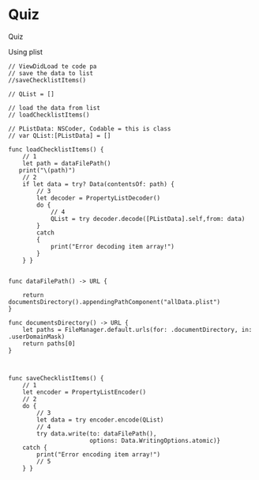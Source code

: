 # Quiz
Quiz

Using plist

    // ViewDidLoad te code pa
    // save the data to list
    //saveChecklistItems()

    // QList = []
        
    // load the data from list
    // loadChecklistItems()
        
    // PListData: NSCoder, Codable = this is class
    // var QList:[PListData] = []
    
    func loadChecklistItems() {
        // 1
        let path = dataFilePath()
       print("\(path)")
        // 2
        if let data = try? Data(contentsOf: path) {
            // 3
            let decoder = PropertyListDecoder()
            do {
                // 4
                QList = try decoder.decode([PListData].self,from: data)
            }
            catch
            {
                print("Error decoding item array!")
            }
        } }
    
    
    func dataFilePath() -> URL {
        
        return documentsDirectory().appendingPathComponent("allData.plist")
    }
    
    func documentsDirectory() -> URL {
        let paths = FileManager.default.urls(for: .documentDirectory, in: .userDomainMask)
        return paths[0]
    }
    
    
    
    func saveChecklistItems() {
        // 1
        let encoder = PropertyListEncoder()
        // 2
        do {
            // 3
            let data = try encoder.encode(QList)
            // 4
            try data.write(to: dataFilePath(),
                           options: Data.WritingOptions.atomic)}
        catch {
            print("Error encoding item array!")
            // 5
        } }
